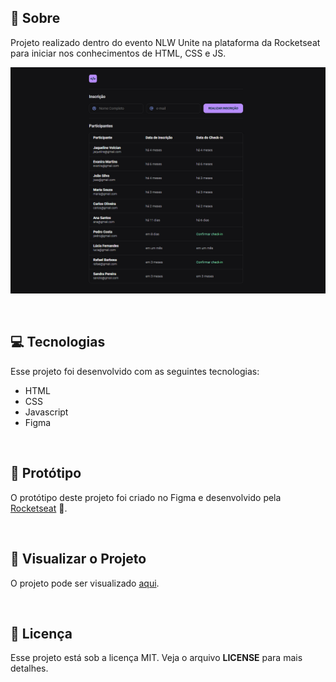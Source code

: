 ## 📖 Sobre

Projeto realizado dentro do evento NLW Unite na plataforma da Rocketseat para iniciar nos conhecimentos de HTML, CSS e JS.

<p align="center">  
   <img src="resources/banner.png" alt="Banner do projeto"/> 
</p>

<br/>

## 💻 Tecnologias

Esse projeto foi desenvolvido com as seguintes tecnologias:

- HTML
- CSS
- Javascript
- Figma

<br/>

## 🎨 Protótipo

O protótipo deste projeto foi criado no Figma e desenvolvido pela [Rocketseat](https://www.rocketseat.com.br) 💜.

<br/>

## 🚀 Visualizar o Projeto

O projeto pode ser visualizado [aqui](https://nicolevlc.github.io/nlw-unite/).

<br/>

## 📝 Licença
Esse projeto está sob a licença MIT. Veja o arquivo **LICENSE** para mais detalhes.
